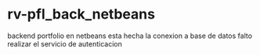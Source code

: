 # rv-pfl_back_netbeans
backend portfolio en netbeans
esta hecha la conexion a base de datos
falto realizar el servicio de autenticacion
